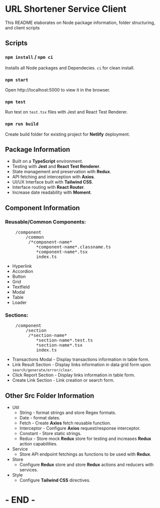 # URL Shortener Service Client

<p>This README elaborates on Node package information, folder structuring, and client scripts</p>

## Scripts

### `npm install` / `npm ci`

Installs all Node packages and Dependecies. `ci` for clean install.

### `npm start`

Open http://localhost:5000 to view it in the browser.

### `npm test`

Run test on `test.tsx` files with Jest and React Test Renderer.

### `npm run build`

Create build folder for existing project for <b>Netlify</b> deployment.

## Package Information

* Built on a <b>TypeScript</b> environment.
* Testing with <b>Jest</b> and <b>React Test Renderer</b>.
* State management and preservation with <b>Redux</b>.
* API fetching and interception with <b>Axios</b>.
* UI/UX Interface built with <b>Tailwind CSS</b>.
* Interface routing with <b>React Router</b>.
* Increase date readability with <b>Moment</b>.

## Component Information

### Reusable/Common Components:
<pre>
    /component
        /common
         /*component-name*
            *component-name*.classname.ts
            *component-name*.tsx
            index.ts
</pre>

* Hyperlink
* Accordion
* Button
* Grid
* Textfield
* Modal
* Table
* Loader

### Sections:
<pre>
    /component
        /section
         /*section-name*
            *section-name*.test.ts
            *section-name*.tsx
            index.ts
</pre>

* Transactions Modal - Display transactions information in table form.
* Link Result Section - Display links information in data grid form upon `search/generate/error/clear`.
* Click Report Section - Display links information in table form.
* Create Link Section - Link creation or search form.

## Other Src Folder Information
* Util
    * String - format strings and store Regex formats.
    * Date - format dates.
    * Fetch - Create <b>Axios</b> fetch reusable function.
    * Interceptor - Configure <b>Axios</b> request/response interceptor.
    * Constant - Store static strings.
    * Redux - Store mock <b>Redux</b> store for testing and increases <b>Redux</b> action capabilities.
* Service
    * Store API endpoint fetchings as functions to be used with <b>Redux</b>.
* Store 
    * Configure <b>Redux</b> store and store <b>Redux</b> actions and reducers with services.
* Style 
    * Configure <b>Tailwind CSS</b> directives.

# - END -
